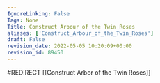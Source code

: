 ```yaml
---
IgnoreLinking: False
Tags: None
Title: Construct Arbour of the Twin Roses
aliases: ['Construct_Arbour_of_the_Twin_Roses']
draft: False
revision_date: 2022-05-05 10:20:09+00:00
revision_id: 89450
---
```


#REDIRECT [[Construct Arbor of the Twin Roses]]